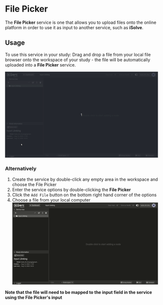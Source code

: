 # File Picker
The **File Picker** service is one that allows you to upload files onto the online platform in order to use it as input to another service, such as **iSolve**. 

## Usage

To use this service in your study:
Drag and drop a file from your local file browser onto the workspace of your study - the file will be automatically uploaded into a **File Picker** service.

![FilePick1](../../Screenshots/filepick2.gif)


### Alternatively
1. Create the service by double-click any empty area in the workspace and choose the File Picker
2. Enter the service options by double-clicking the **File Picker**
3. Click the ```Add File``` button on the bottom right hand corner of the options
4. Choose a file from your local computer
![FilePick2](../../Screenshots/filepick.gif)

**Note that the file will need to be mapped to the input field in the service using the File Picker's input**